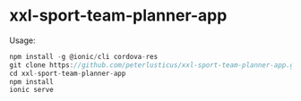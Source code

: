# xxl-sport-team-planner-app

Usage:
```jsx
npm install -g @ionic/cli cordova-res
git clone https://github.com/peterlusticus/xxl-sport-team-planner-app.git xxl-sport-team-planner-app
cd xxl-sport-team-planner-app 
npm install
ionic serve
```
